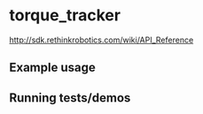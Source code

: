 # torque_tracker

http://sdk.rethinkrobotics.com/wiki/API_Reference


## Example usage

## Running tests/demos
    
